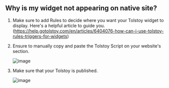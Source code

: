## Why is my widget not appearing on native site?

1. Make sure to add Rules to decide where you want your Tolstoy widget to display. Here's a helpful article to guide you. (https://help.gotolstoy.com/en/articles/6404076-how-can-i-use-tolstoy-rules-triggers-for-widgets)
   
2. Ensure to manually copy and paste the Tolstoy Script on your website's <head> section.

   ![image](https://github.com/GoTolstoy/tolstoy-toly-kb/assets/159800692/24f1b268-c107-4bd8-a79b-53008bc46ef0)

   
3. Make sure that your Tolstoy is published.

   ![image](https://github.com/GoTolstoy/tolstoy-toly-kb/assets/159800692/721a1374-a461-4af4-893e-57b6d0198301)

